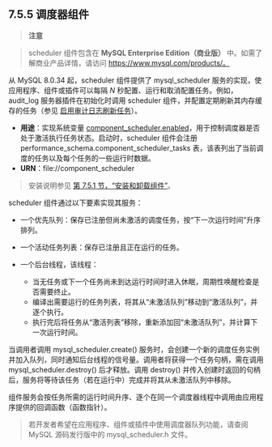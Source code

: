 

## **7.5.5 调度器组件**





> **注意**

> scheduler 组件包含在 **MySQL Enterprise Edition（商业版）** 中。如需了解商业产品详情，请访问 https://www.mysql.com/products/。



从 MySQL 8.0.34 起，scheduler 组件提供了 mysql_scheduler 服务的实现，使应用程序、组件或插件可以每隔 *N* 秒配置、运行和取消配置任务。例如，audit_log 服务器插件在初始化时调用 scheduler 组件，并配置定期刷新其内存缓存的任务（参见 [启用审计日志刷新任务](https://dev.mysql.com/doc/refman/8.0/en/audit-log-logging-configuration.html#audit-log-flush-task)）。



- **用途**：实现系统变量 [component_scheduler.enabled](https://dev.mysql.com/doc/refman/8.0/en/server-system-variables.html#sysvar_component_scheduler.enabled)，用于控制调度器是否处于激活执行任务状态。启动时，scheduler 组件会注册 performance_schema.component_scheduler_tasks 表，该表列出了当前调度的任务以及每个任务的一些运行时数据。
- **URN**：file://component_scheduler





> 安装说明参见 [第 7.5.1 节，“安装和卸载组件”](https://dev.mysql.com/doc/refman/8.0/en/component-loading.html)。



scheduler 组件通过以下要素实现其服务：



- 一个优先队列：保存已注册但尚未激活的调度任务，按“下一次运行时间”升序排列。

- 一个活动任务列表：保存已注册且正在运行的任务。

- 一个后台线程，该线程：

  

  - 当无任务或下一个任务尚未到达运行时间时进入休眠，周期性唤醒检查是否需要终止。
  - 编译出需要运行的任务列表，将其从“未激活队列”移动到“激活队列”，并逐个执行。
  - 执行完后将任务从“激活列表”移除，重新添加回“未激活队列”，并计算下一次运行时间。

  





当调用者调用 mysql_scheduler.create() 服务时，会创建一个新的调度任务实例并加入队列，同时通知后台线程的信号量。调用者将获得一个任务句柄，需在调用 mysql_scheduler.destroy() 后才释放。调用 destroy() 并传入创建时返回的句柄后，服务将等待该任务（若在运行中）完成并将其从未激活队列中移除。



组件服务会按任务所需的运行时间升序、逐个在同一个调度器线程中调用由应用程序提供的回调函数（函数指针）。



> 若开发者希望在应用程序、组件或插件中使用调度器队列功能，请查阅 MySQL 源码发行版中的 mysql_scheduler.h 文件。